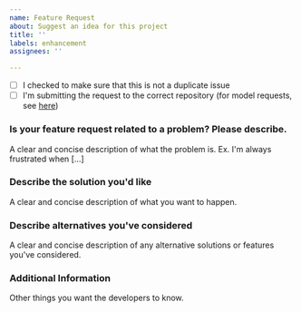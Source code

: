 ```yaml
---
name: Feature Request
about: Suggest an idea for this project
title: ''
labels: enhancement
assignees: ''

---
```


- [ ] I checked to make sure that this is not a duplicate issue
- [ ] I'm submitting the request to the correct repository (for model requests, see [here](https://github.com/shibing624/text-generation))

### Is your feature request related to a problem? Please describe.
A clear and concise description of what the problem is. Ex. I'm always frustrated when [...]

### Describe the solution you'd like
A clear and concise description of what you want to happen.

### Describe alternatives you've considered
A clear and concise description of any alternative solutions or features you've considered.

### Additional Information
Other things you want the developers to know.
